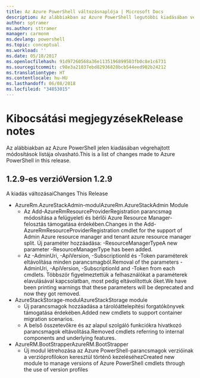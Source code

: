 ```yaml
---
title: Az Azure PowerShell változásnaplója | Microsoft Docs
description: Az alábbiakban az Azure PowerShell legutóbbi kiadásában végrehajtott módosítások előzményei olvashatók.
author: sptramer
ms.author: sttramer
manager: carmonm
ms.devlang: powershell
ms.topic: conceptual
ms.workload: ''
ms.date: 05/18/2017
ms.openlocfilehash: 91d97260568a36e1135196899503fb0c8e1c6731
ms.sourcegitcommit: c98e3a21037ebd82936828bcb544eed902b24212
ms.translationtype: HT
ms.contentlocale: hu-HU
ms.lasthandoff: 06/08/2018
ms.locfileid: "34853015"
---
```

# <a name="release-notes"></a><span data-ttu-id="0741a-103">Kibocsátási megjegyzések</span><span class="sxs-lookup"><span data-stu-id="0741a-103">Release notes</span></span>

<span data-ttu-id="0741a-104">Az alábbiakban az Azure PowerShell jelen kiadásában végrehajtott módosítások listája olvasható.</span><span class="sxs-lookup"><span data-stu-id="0741a-104">This is a list of changes made to Azure PowerShell in this release.</span></span>

## <a name="version-129"></a><span data-ttu-id="0741a-105">1.2.9-es verzió</span><span class="sxs-lookup"><span data-stu-id="0741a-105">Version 1.2.9</span></span>

<span data-ttu-id="0741a-106">A kiadás változásai</span><span class="sxs-lookup"><span data-stu-id="0741a-106">Changes This Release</span></span>

* <span data-ttu-id="0741a-107">AzureRm.AzureStackAdmin-modul</span><span class="sxs-lookup"><span data-stu-id="0741a-107">AzureRm.AzureStackAdmin Module</span></span>
    + <span data-ttu-id="0741a-108">Az Add-AzureRmResourceProviderRegistration parancsmag módosítása a felügyeleti és bérlői Azure Resource Manager-felosztás támogatása érdekében.</span><span class="sxs-lookup"><span data-stu-id="0741a-108">Changes in the Add-AzureRmResourceProviderRegistration cmdlet for the support of Admin Azure resource manager and tenant azure resource manager split.</span></span> <span data-ttu-id="0741a-109">Új paraméter hozzáadása: -ResourceManagerType</span><span class="sxs-lookup"><span data-stu-id="0741a-109">A new parameter -ResourceManagerType has been added.</span></span>
    + <span data-ttu-id="0741a-110">Az -AdminUri, -ApiVersion, -SubscriptionId és -Token paraméterek eltávolítása minden parancsmagból.</span><span class="sxs-lookup"><span data-stu-id="0741a-110">Removal of the parameters -AdminUri, -ApiVersion, -SubscriptionId and -Token from each cmdlets.</span></span> <span data-ttu-id="0741a-111">Többször figyelmeztettük a felhasználókat a paraméterek elavulásával kapcsolatban, most pedig eltávolítottuk őket.</span><span class="sxs-lookup"><span data-stu-id="0741a-111">We have been printing warnings that these parameters will be deprecated and now they got removed.</span></span>
* <span data-ttu-id="0741a-112">AzureStackStorage-modul</span><span class="sxs-lookup"><span data-stu-id="0741a-112">AzureStackStorage module</span></span>
    + <span data-ttu-id="0741a-113">Új parancsmagok hozzáadása a tárolóáttelepítési forgatókönyvek támogatása érdekében.</span><span class="sxs-lookup"><span data-stu-id="0741a-113">Added new cmdlets to support container migration scenarios.</span></span>
    + <span data-ttu-id="0741a-114">A belső összetevőkre és az alapul szolgáló funkciókra hivatkozó parancsmagok eltávolítása.</span><span class="sxs-lookup"><span data-stu-id="0741a-114">Removed cmdlets referring to internal components and underlying features.</span></span>
* <span data-ttu-id="0741a-115">AzureRM.BootStrapper</span><span class="sxs-lookup"><span data-stu-id="0741a-115">AzureRM.BootStrapper</span></span>
    + <span data-ttu-id="0741a-116">Új modul létrehozása az Azure PowerShell-parancsmagok verzióinak a verzióprofilokon keresztül történő kezeléséhez</span><span class="sxs-lookup"><span data-stu-id="0741a-116">Created new module to manage versions of Azure PowerShell cmdlets through the use of version profiles</span></span>